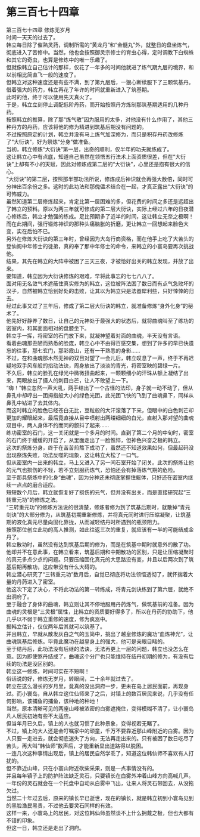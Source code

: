 # 第三百七十四章

第三百七十四章 修炼无岁月\
时间一天天的过去了。\
韩立每日除了催熟灵药，调制所需的“黄龙丹”和“金髓丸”外，就整日的盘坐炼气，彻底进入了苦修中。当然，他也会按照御灵宗修士的育虫心得，定时调教下白蜘蛛和其它的奇虫，也算是修炼中的唯一乐趣了。\
但就像韩立自己估计的那样，仅花了一年多的时间他就进了炼气期九层的境界，和以前相比简直飞一般的速度了。\
但韩立对这种速度还是有些不满，到了第九层后，一狠心断续服下了三颗筑基丹。借着强大的药力，韩立再花了年许的时间就重新进入了筑基期。\
此时的他，终于可以使用先天真火了。\
于是，韩立立刻停止调配低阶丹药，而开始按照丹方炼制那筑基期适用的几种丹药。\
按照韩立的推算，除了那“炼气散”因为服用的太多，对他没有什么作用了，其他三种丹方的丹药，应该将他的修为精进到筑基后期没有问题的。\
不过按照原定的计划，韩立并没有马上炼气加深修为，而只是积存丹药改修炼了“大衍诀”，好为祭炼“分身”做准备。\
当初，韩立修炼“大衍诀”第一层，出奇的顺利，仅半年的功夫就练成了。\
这让韩立心中有点底，知道自己虽然在领悟五行法术上面资质很差，但在“大衍诀”上却有不小的天赋，因此对修炼成第二层的“大衍诀”，心里还是抱有很大的信心。\
“大衍诀”的第二层，按照那半部功法所说，修炼成后神识就会再强大数倍，同时可分神出百余份之多。这时的此功法和那傀儡术结合在一起，才真正露出“大衍诀”的可怖威力。\
虽然知道第二层修炼起来，肯定比第一层困难的多，但花费的时间之多还是远超出了韩立的预料。原以为两三年就可修成的第二层大衍诀，实际上经过六年的日夜潜心修炼后，韩立才勉强的练成。足比预期多了近半的时间，这让韩立无奈之极啊！\
而在此期间，强行锻炼神识的那种头痛脑胀的折磨，更让韩立一回想起来脸色大变，实在后怕不已。\
另外在修炼大衍诀的第三年时，曾经因为大岛行商资格，而在他手上吃了大苦头的登仙阁中年修士的徒弟，真的奉了那中年修士的命令，来韩立的小寰岛要再次挑战他。\
结果，其先在韩立的大阵中被困了三天三夜，才被恰好出关的韩立发现，并放了出来。\
要知道，韩立因为大衍诀修炼的艰难，早将此事忘的七七八八了。\
面对用无名敛气术遮蔽住真实修为的韩立，这位被阵法困了数日而有点气急败坏的汉子，自然被韩立恰到好处的击败，让其以为韩立只是法器犀利些，只好悻悻的归去。\
经过此事又过了三年后，修成了第二层大衍诀的韩立，就准备修炼“身外化身”的秘术了。\
他先好好静养了数日，让自己的元神处于最强大的状态后，就将曲魂叫至了练功的密室内，和其面面相对的盘膝坐下。\
韩立手一挥，将密室的石门放下来，就凝神望着对面的曲魂，半天没有言语。\
看着曲魂那丑陋而熟悉的脸庞，韩立心中不由得百感交集，想到了许多的早已快遗忘的往事，那七玄门，那彩霞山，还有一干熟悉的身影……\
不过，在和曲魂那木然无神的双目对望了一会儿后，韩立叹息了一声，终于不再迟疑地双手风车般的掐动法诀，周身放出了淡淡的青光，将密室映的碧绿一片。\
不久后，韩立的脸孔在绿光中微微扭曲起来，一颗颗细小的汗珠从额上凝结了出来，两眼放出了摄人的刺目白芒，让人不敢望上一下。\
“嗨！”韩立忽然一声大吼，两手结出了一个古怪的法印，身子就一动不动了，但从鼻孔中却哼出一团拇指般大小的绿色光团，此光团飞快的飞到了曲魂鼻下，同样从鼻孔中钻进了去其体内。\
而这时韩立的脸色已经苍白无比，豆粒般的大汗滚落了下来，但眼中的白色刺芒却更加的耀眼起来，最后竟直接从目中喷射出两缕细细的白光，直射入那对望的曲魂双目中，两人身体不约而同的颤抖了起来……\
练功密室的石门，这一关闭就是一个多月的时间。直到了第二个月的中旬时，密室的石门终于缓缓的开启了，从里面走出了一脸憔悴，但神色兴奋之极的韩立。\
这次的祭炼分身，终于在苦苦煎熬下成功了，虽然还不知道效果如何，但最起码没出现祭炼失败，功法反噬的现象，这让韩立大松了一口气。\
但从密室内一出来的韩立，马上又进入了另一间石室开始了闭关。此次的祭炼让他的元气也损伤的不轻，若不立刻服药炼气，恐怕还会有掉落炼气期的危险。\
至于那具祭炼中的化身“曲魂”，因为分神还未彻底掌握住躯体，只好还在密室内继续一点点的磨合适应。\
短短数个月后，韩立就恢复好了损伤的元气，但并没有出关，而是直接研究起“三转重元功”的修炼之法。\
“三转重元功”的修炼方法说的很清楚，修炼者修为到了筑基后期时，就散掉“青元剑诀”的大部分修为，从筑基初期重新修炼，并将真元同时进行压缩凝聚，让筑基期的液化真元尽量向固化靠拢，从而减轻结丹时所遇到的瓶颈阻力。\
按照那位创立此功的高人推测，如此往返三次的重复，就应该有一半的可能结成金丹了。\
韩立散功时，虽然没有达到筑基后期的修为，而是在筑基中期时就意外的散了功。他却并不在意此事，在韩立看来，筑基后期和中期散功的区别，只是让压缩凝聚时的真元多点少点的问题。只要压缩固化真元的大思路没有变，并且以后两次到了筑基后期再散功，这应带没有什么大碍的。\
韩立潜心研究了“三转重元功”数月后，自觉已彻底将功法领悟透彻了，就怀揣着大量的丹药进入了密室。\
他这次下定了决心，不将此功法的第一转练成，将青元剑诀练到了第六层，就绝不出洞府了。\
至于融合了身体的曲魂，韩立则让其不停地服用丹药炼气，做筑基前的准备。因为曲魂的灵根是“三灵根”属性，比韩立的资质要好得多了，所以在丹药的协助下，他几乎以不弱于韩立重修的速度，修为疯涨中。\
据韩立估计，仅仅两年后其就可以筑基了。\
并且韩立，早就从散发灰白之气的玉简中，挑出了越皇修炼的魔功“血炼神光”，让曲魂筑基后修炼。毕竟此魔功在越皇身上的强大，他可是亲眼目睹的。\
至于结丹后，此功法没有后继的法诀，无法再更上一层的问题，韩立也没怎么在意。因为即使煞丹结成了，曲魂这个分尸也只能维持在结丹初期的修为，有没有后续的功法是没区别的。\
韩立这一修炼，时间可实在不短啊！\
俗话说的好，修炼无岁月，转眼间，二十余年就过去了。\
韩立在这么漫长的岁月里，竟真的没出洞府一步，更未在岛上居民面前，再现身过。而小寰岛，自从韩立这位仙师来了之后，对镇上的数百居民来说，几乎没有任何影响，该捕鱼的捕鱼，该种地的种地！\
当然，原本清晰可见的两座山峰被浓密的白雾遮掩住，变得模糊不清了，让小寰岛凡人居民初始有些不太适应。\
但当年月已久后，镇上的人也就习惯了此种景象，变得视若无睹了。\
不过，镇上的大人还是会叮嘱家中的顽童，千万不要靠近那山峰附近的白雾。因为人只要一走进去，就会彻底迷失了方向，无法再走出来的。只有被困了数日吃尽了苦头，再大叫“韩仙师”数声后，才能重新显出道路得以脱困。\
一连几次这种事情出现后，镇上的居民自然学乖了，知道这位韩仙师不喜欢有人打扰的。\
但不靠近山峰，只在小寰山附近砍柴采果，则是一点事情没有的。\
并且每年镇子上的防护阵法缺乏灵石，只要镇长在白雾外冲着山峰方向高喊几声。一年份的灵石就会在一个托盘中自动从白雾中飞出，让来人将灵石带回去，从没拖欠过。\
当然二十年过去后，原来的镇长早已逝世，现在的镇长，就是韩立初到小寰岛见到的黑脸渔民黑贵，不过他去要灵石同样的有效。\
这样一来，小寰岛上的居民，对这位韩仙师虽然谈不上什么拥戴之极，但也大都有不错的印象。\
但这一日，韩立还是走出了洞府。
